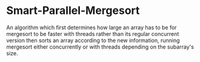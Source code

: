 # Smart-Parallel-Mergesort
An algorithm which first determines how large an array has to be for mergesort to be faster with threads rather than its regular concurrent version then sorts an array according to the new information, running mergesort either concurrently or with threads depending on the subarray's size.
